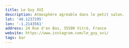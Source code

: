 ```yaml
---
title: Le Guy XVI
description: Atmosphère agréable dans le petit salon.
lat: '48.1237295'
lon: '-1.2143561'
address: 24 Rue d'en Bas, 35500 Vitré, France
website: https://www.instagram.com/le_guy_xvi/
tags: bar
---
```

